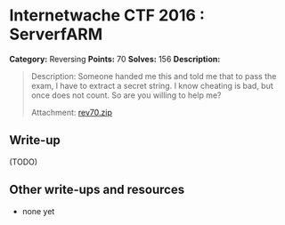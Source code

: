 # Internetwache CTF 2016 : ServerfARM

**Category:** Reversing
**Points:** 70
**Solves:** 156
**Description:**

> Description: Someone handed me this and told me that to pass the exam, I have to extract a secret string. I know cheating is bad, but once does not count. So are you willing to help me?
> 
> 
> Attachment: [rev70.zip](./rev70.zip)


## Write-up

(TODO)

## Other write-ups and resources

* none yet
